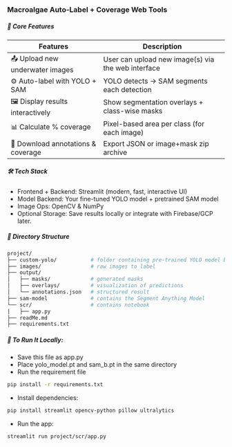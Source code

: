 ### Macroalgae Auto-Label + Coverage Web Tools

##### 🧩 Core Features
| Features | Description |
|----------- | ----------- |
| 📤 Upload new underwater images | User can upload new image(s) via the web interface |
| ⚙️ Auto-label with YOLO + SAM | YOLO detects → SAM segments each detection |
| 🖼️ Display results interactively | 	Show segmentation overlays + class-wise masks |
| 📊 Calculate % coverage | Pixel-based area per class (for each image) |
| 💾 Download annotations & coverage | Export JSON or image+mask zip archive |


##### 🛠️ Tech Stack
- Frontend + Backend: Streamlit (modern, fast, interactive UI)
- Model Backend: Your fine-tuned YOLO model + pretrained SAM model
- Image Ops: OpenCV & NumPy
- Optional Storage: Save results locally or integrate with Firebase/GCP later.

##### 📁 Directory Structure
``` graphql
project/
├── custom-yolo/           # folder containing pre-trained YOLO model but .gitignored
├── images/                # raw images to label
├── output/
│   ├── masks/             # generated masks
│   ├── overlays/          # visualization of predictions
│   └── annotations.json   # structured result
├── sam-model              # contains the Segment Anything Model
└── scr/                   # contains notebook
|   ├── app.py
├── readMe.md
├── requirements.txt
```

##### 📂 To Run It Locally:
- Save this file as app.py
- Place yolo_model.pt and sam_b.pt in the same directory
- Run the requirement file
```Bash
pip install -r requirements.txt
```
- Install dependencies:
``` Bash
pip install streamlit opencv-python pillow ultralytics
```
- Run the app:

```Bash
streamlit run project/scr/app.py
```
